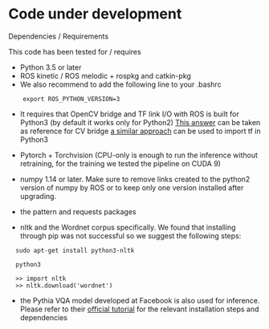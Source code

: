 # Code under development 


Dependencies / Requirements

This code has been tested for / requires 

- Python 3.5 or later
- ROS kinetic / ROS melodic  + rospkg and catkin-pkg
- We also recommend to add the following line to your .bashrc

```
    export ROS_PYTHON_VERSION=3
```

- It requires that OpenCV bridge and TF link I/O with ROS is built for Python3 (by default it works only for Python2)
  [This answer](https://stackoverflow.com/questions/49221565/unable-to-use-cv-bridge-with-ros-kinetic-and-python3) can be taken as reference for CV bridge
  [a similar approach](https://github.com/ros/geometry2/issues/259) can be used to import tf in Python3

- Pytorch +  Torchvision (CPU-only is enough to run the inference without retraining, for the training we tested the pipeline on CUDA 9) 

- numpy 1.14 or later. Make sure to remove links created to the python2 version of numpy by ROS or to keep only one version installed 
  after upgrading.

- the pattern and requests packages 

- nltk and the Wordnet corpus specifically. We found that installing through pip was not successful so we suggest the following steps:

```
  sudo apt-get install python3-nltk

  python3

  >> import nltk
  >> nltk.download('wordnet')

```

- the Pythia VQA model developed at Facebook is also used for inference.
  Please refer to their [official tutorial](https://colab.research.google.com/drive/1Z9fsh10rFtgWe4uy8nvU4mQmqdokdIRR) for the relevant installation steps and dependencies
  
